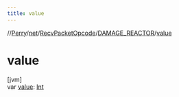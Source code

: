 ```yaml
---
title: value
---
```

//[Perry](../../../../index.html)/[net](../../index.html)/[RecvPacketOpcode](../index.html)/[DAMAGE_REACTOR](index.html)/[value](value.html)



# value



[jvm]\
var [value](value.html): [Int](https://kotlinlang.org/api/latest/jvm/stdlib/kotlin/-int/index.html)





